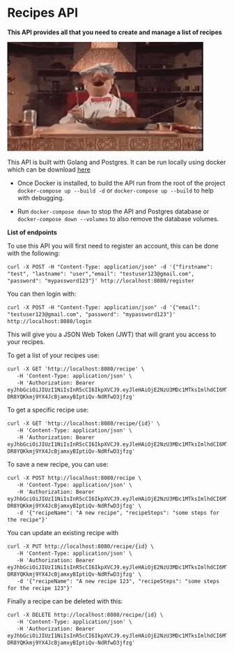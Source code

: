 # Recipes API 

**This API provides all that you need to create and manage a list of recipes**

<img src="./images/swedish-chef.gif" width="450" height="250" alt="happy-chef"/>

This API is built with Golang and Postgres. It can be run locally using docker which can be download [here](https://www.docker.com/) 

- Once Docker is installed, to build the API run from the root of the project  `docker-compose up --build -d` or `docker-compose up --build` to help with debugging.

- Run `docker-compose down` to stop the API and Postgres database or `docker-compose down --volumes` to also remove the database volumes.

**List of endpoints**

To use this API you will first need to register an account, this can be done with the following:

```
curl -X POST -H "Content-Type: application/json" -d '{"firstname": "test", "lastname": "user","email": "testuser123@gmail.com", "password": "mypassword123"}' http://localhost:8080/register
```

You can then login with:

```
curl -X POST -H "Content-Type: application/json" -d '{"email": "testuser123@gmail.com", "password": "mypassword123"}' http://localhost:8080/login
```

This will give you a JSON Web Token (JWT) that will grant you access to your recipes.

To get a list of your recipes use:

```
curl -X GET 'http://localhost:8080/recipe' \
   -H 'Content-Type: application/json' \
   -H 'Authorization: Bearer eyJhbGciOiJIUzI1NiIsInR5cCI6IkpXVCJ9.eyJleHAiOjE2NzU3MDc1MTksImlhdCI6MTY3NTcwMzkxOSwicmVjaXBlX3VzZXJfaWQiOjY3fQ.0R-DR8YQKkmj9YX4JcBjamxyBIptiQv-NdRfwD3jfzg' 
```

To get a specific recipe use:

```
curl -X GET 'http://localhost:8080/recipe/{id}' \
   -H 'Content-Type: application/json' \
   -H 'Authorization: Bearer eyJhbGciOiJIUzI1NiIsInR5cCI6IkpXVCJ9.eyJleHAiOjE2NzU3MDc1MTksImlhdCI6MTY3NTcwMzkxOSwicmVjaXBlX3VzZXJfaWQiOjY3fQ.0R-DR8YQKkmj9YX4JcBjamxyBIptiQv-NdRfwD3jfzg' 
```

To save a new recipe, you can use:

```
curl -X POST http://localhost:8080/recipe \
   -H 'Content-Type: application/json' \
   -H 'Authorization: Bearer eyJhbGciOiJIUzI1NiIsInR5cCI6IkpXVCJ9.eyJleHAiOjE2NzU3MDc1MTksImlhdCI6MTY3NTcwMzkxOSwicmVjaXBlX3VzZXJfaWQiOjY3fQ.0R-DR8YQKkmj9YX4JcBjamxyBIptiQv-NdRfwD3jfzg' \
   -d '{"recipeName": "A new recipe", "recipeSteps": "some steps for the recipe"}'
```

You can update an existing recipe with

```
curl -X PUT http://localhost:8080/recipe/{id} \
   -H 'Content-Type: application/json' \
   -H 'Authorization: Bearer eyJhbGciOiJIUzI1NiIsInR5cCI6IkpXVCJ9.eyJleHAiOjE2NzU3MDc1MTksImlhdCI6MTY3NTcwMzkxOSwicmVjaXBlX3VzZXJfaWQiOjY3fQ.0R-DR8YQKkmj9YX4JcBjamxyBIptiQv-NdRfwD3jfzg' \
   -d '{"recipeName": "A new recipe 123", "recipeSteps": "some steps for the recipe 123"}'
```

Finally a recipe can be deleted with this:

```
curl -X DELETE http://localhost:8080/recipe/{id} \
   -H 'Content-Type: application/json' \
   -H 'Authorization: Bearer eyJhbGciOiJIUzI1NiIsInR5cCI6IkpXVCJ9.eyJleHAiOjE2NzU3MDc1MTksImlhdCI6MTY3NTcwMzkxOSwicmVjaXBlX3VzZXJfaWQiOjY3fQ.0R-DR8YQKkmj9YX4JcBjamxyBIptiQv-NdRfwD3jfzg' 
```



